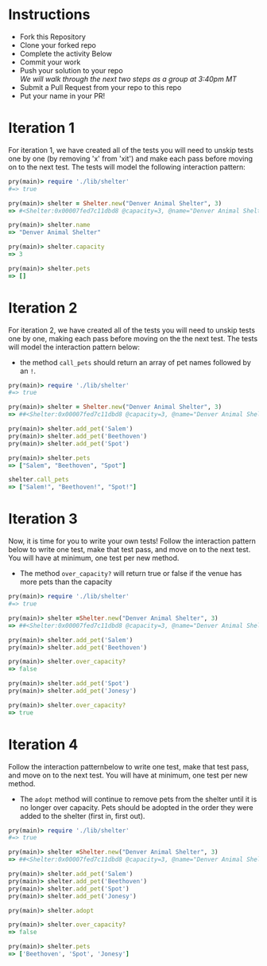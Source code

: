 # Instructions

- Fork this Repository
- Clone your forked repo
- Complete the activity Below
- Commit your work
- Push your solution to your repo  
  _We will walk through the next two steps as a group at 3:40pm MT_
- Submit a Pull Request from your repo to this repo
- Put your name in your PR!

# Iteration 1

For iteration 1, we have created all of the tests you will need to unskip tests one by one (by removing 'x' from 'xit') and make each pass before moving on to the next test. The tests will model the following interaction pattern:

```ruby
pry(main)> require './lib/shelter'
#=> true

pry(main)> shelter = Shelter.new("Denver Animal Shelter", 3)
=> #<Shelter:0x00007fed7c11dbd8 @capacity=3, @name="Denver Animal Shelter", @pets=[]>

pry(main)> shelter.name
=> "Denver Animal Shelter"

pry(main)> shelter.capacity
=> 3

pry(main)> shelter.pets
=> []
```

# Iteration 2

For iteration 2, we have created all of the tests you will need to unskip tests one by one, making each pass before moving on the the next test. The tests will model the interaction pattern below:

- the method `call_pets` should return an array of pet names followed by an `!`.

```ruby
pry(main)> require './lib/shelter'
#=> true

pry(main)> shelter = Shelter.new("Denver Animal Shelter", 3)
=> ##<Shelter:0x00007fed7c11dbd8 @capacity=3, @name="Denver Animal Shelter", @pets=[]>

pry(main)> shelter.add_pet('Salem')
pry(main)> shelter.add_pet('Beethoven')
pry(main)> shelter.add_pet('Spot')

pry(main)> shelter.pets
=> ["Salem", "Beethoven", "Spot"]

shelter.call_pets
=> ["Salem!", "Beethoven!", "Spot!"]

```

# Iteration 3

Now, it is time for you to write your own tests! Follow the interaction pattern below to write one test, make that test pass, and move on to the next test. You will have at minimum, one test per new method.

- The method `over_capacity?` will return true or false if the venue has more pets
  than the capacity

```ruby
pry(main)> require './lib/shelter'
#=> true

pry(main)> shelter =Shelter.new("Denver Animal Shelter", 3)
=> ##<Shelter:0x00007fed7c11dbd8 @capacity=3, @name="Denver Animal Shelter", @pets=[]>

pry(main)> shelter.add_pet('Salem')
pry(main)> shelter.add_pet('Beethoven')

pry(main)> shelter.over_capacity?
=> false

pry(main)> shelter.add_pet('Spot')
pry(main)> shelter.add_pet('Jonesy')

pry(main)> shelter.over_capacity?
=> true

```

# Iteration 4

Follow the interaction patternbelow to write one test, make that test pass, and move on to the next test. You will have at minimum, one test per new method.

- The `adopt` method will continue to remove pets from the shelter until it is
  no longer over capacity. Pets should be adopted in the order they were added to the shelter (first in, first out).

```ruby
pry(main)> require './lib/shelter'
#=> true

pry(main)> shelter =Shelter.new("Denver Animal Shelter", 3)
=> ##<Shelter:0x00007fed7c11dbd8 @capacity=3, @name="Denver Animal Shelter", @pets=[]>

pry(main)> shelter.add_pet('Salem')
pry(main)> shelter.add_pet('Beethoven')
pry(main)> shelter.add_pet('Spot')
pry(main)> shelter.add_pet('Jonesy')

pry(main)> shelter.adopt

pry(main)> shelter.over_capacity?
=> false

pry(main)> shelter.pets
=> ['Beethoven', 'Spot', 'Jonesy']

```

